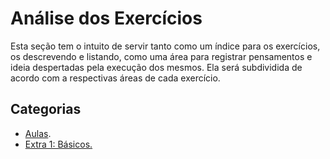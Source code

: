 # Análise dos Exercícios

Esta seção tem o intuito de servir tanto como um índice para os exercícios, os descrevendo e listando, como uma área para registrar pensamentos e ideia despertadas pela execução dos mesmos. Ela será subdividida de acordo com a respectivas áreas de cada exercício.

## Categorias

- [Aulas](aulas/analise.md).
- [Extra 1: Básicos.](extra01-basico/analise.md)